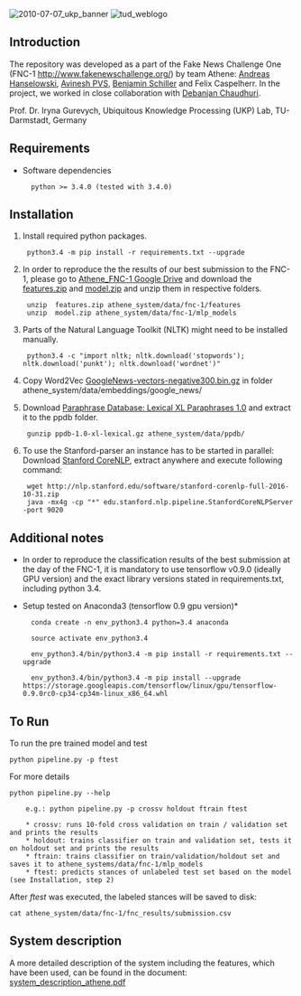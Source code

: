 

![2010-07-07_ukp_banner](https://user-images.githubusercontent.com/29311022/27184688-27629126-51e3-11e7-9a23-276628da2430.png)
![tud_weblogo](https://user-images.githubusercontent.com/29311022/27184769-65c6583a-51e3-11e7-90e0-12a4bdf292e2.png)



## Introduction

The repository was developed as a part of the Fake News Challenge One (FNC-1 http://www.fakenewschallenge.org/) by team Athene:
[Andreas Hanselowski](mailto:hanselowski@aiphes.tu-darmstadt.de), [Avinesh PVS](mailto:avinesh@aiphes.tu-darmstadt.de), [Benjamin Schiller](mailto:schiller.benny@googlemail.com) and Felix Caspelherr.
In the project, we worked in close collaboration with [Debanjan Chaudhuri](mailto:deba.kgec@gmail.com). 

Prof. Dr. Iryna Gurevych, Ubiquitous Knowledge Processing (UKP) Lab, TU-Darmstadt, Germany

## Requirements

* Software dependencies
	
		python >= 3.4.0 (tested with 3.4.0)
	
## Installation

1. Install required python packages.

		python3.4 -m pip install -r requirements.txt --upgrade
        
2. In order to reproduce the the results of our best submission to the FNC-1, please go to [Athene_FNC-1 Google Drive](https://drive.google.com/drive/folders/0B0-muIdcdTp7cUhVdFFqRHpEcVk?usp=sharing) and download the [features.zip](https://drive.google.com/open?id=0B0-muIdcdTp7UWVyU0duSDRUd3c) and [model.zip](https://drive.google.com/open?id=0B0-muIdcdTp7Sm42ZW1yUndyY1E) and unzip them in respective folders.

		unzip  features.zip athene_system/data/fnc-1/features
		unzip  model.zip athene_system/data/fnc-1/mlp_models
        
3. Parts of the Natural Language Toolkit (NLTK) might need to be installed manually.

		python3.4 -c "import nltk; nltk.download('stopwords'); nltk.download('punkt'); nltk.download('wordnet')"
	      
4. Copy Word2Vec [GoogleNews-vectors-negative300.bin.gz](https://drive.google.com/file/d/0B7XkCwpI5KDYNlNUTTlSS21pQmM/edit) in folder athene_system/data/embeddings/google_news/ 

5. Download [Paraphrase Database: Lexical XL Paraphrases 1.0](http://www.cis.upenn.edu/~ccb/ppdb/release-1.0/ppdb-1.0-xl-lexical.gz) and extract it to the ppdb folder.
	
		gunzip ppdb-1.0-xl-lexical.gz athene_system/data/ppdb/
        
6. To use the Stanford-parser an instance has to be started in parallel: Download [Stanford CoreNLP](https://stanfordnlp.github.io/CoreNLP/index.html), extract anywhere and execute following command: 

		wget http://nlp.stanford.edu/software/stanford-corenlp-full-2016-10-31.zip
		java -mx4g -cp "*" edu.stanford.nlp.pipeline.StanfordCoreNLPServer -port 9020

## Additional notes

* In order to reproduce the classification results of the best submission at the day of the FNC-1, it is mandatory to use tensorflow v0.9.0 (ideally GPU version) and the exact library versions stated in requirements.txt, including python 3.4.

* Setup tested on Anaconda3 (tensorflow 0.9 gpu version)*

		conda create -n env_python3.4 python=3.4 anaconda
	
		source activate env_python3.4
	
		env_python3.4/bin/python3.4 -m pip install -r requirements.txt --upgrade
	
		env_python3.4/bin/python3.4 -m pip install --upgrade https://storage.googleapis.com/tensorflow/linux/gpu/tensorflow-0.9.0rc0-cp34-cp34m-linux_x86_64.whl

	
## To Run

To run the pre trained model and test

	python pipeline.py -p ftest


For more details
		
	python pipeline.py --help         
        
        e.g.: python pipeline.py -p crossv holdout ftrain ftest
        
        * crossv: runs 10-fold cross validation on train / validation set and prints the results
        * holdout: trains classifier on train and validation set, tests it on holdout set and prints the results
        * ftrain: trains classifier on train/validation/holdout set and saves it to athene_systems/data/fnc-1/mlp_models
        * ftest: predicts stances of unlabeled test set based on the model (see Installation, step 2) 

 After _ftest_ was executed, the labeled stances will be saved to disk:
 
 	cat athene_system/data/fnc-1/fnc_results/submission.csv


## System description

A more detailed description of the system including the features, which have been used, can be found in the document: [system_description_athene.pdf](https://github.com/hanselowski/athene_system/edit/master/system_description_athene.pdf)
   
